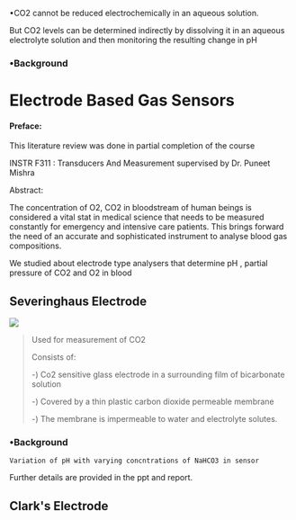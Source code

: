 •CO2
cannot be reduced electrochemically in an aqueous solution.

But
CO2 levels can be determined indirectly by dissolving it in an aqueous
electrolyte solution and then monitoring the resulting change in pH

### •Background

# Electrode Based Gas Sensors

#### Preface:

This literature review was done in partial completion of the course

INSTR F311 : Transducers And Measurement supervised by Dr. Puneet Mishra

Abstract:

The concentration of O2, CO2 in bloodstream of human beings is considered a vital stat in medical science that needs to be measured constantly for emergency and intensive care patients. This brings forward the need of an accurate and sophisticated instrument to analyse blood gas compositions.

We studied about electrode type analysers that determine pH , partial pressure of CO2 and O2 in blood

## Severinghaus Electrode

![](file:///C:/Users/Ayush%20Agrawal/AppData/Roaming/marktext/images/2021-05-31-21-15-55-image.png)

> Used for measurement of CO2 
> 
> Consists of:
> 
>  -) Co2 sensitive glass electrode in a surrounding film of bicarbonate solution
> 
>  -) Covered by a thin plastic carbon dioxide permeable membrane
> 
>  -) The membrane is impermeable to water and electrolyte solutes.

### •Background

```
Variation of pH with varying concntrations of NaHCO3 in sensor
```

Further details are provided in the ppt and report.

##

## Clark's Electrode
